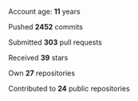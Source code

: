 Account age: **11** years

Pushed **2452** commits

Submitted **303** pull requests

Received **39** stars

Own **27** repositories

Contributed to **24** public repositories
